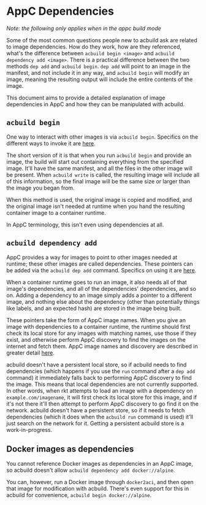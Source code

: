 # AppC Dependencies

_Note: the following only applies when in the appc build mode_

Some of the most common questions people new to acbuild ask are related to image
dependencies. How do they work, how are they referenced, what's the difference
between `acbuild begin <image>` and `acbuild dependency add <image>`. There is a
practical difference between the two methods `dep add` and `acbuild begin`.
`dep add` will point to an image in the manifest, and not include it in any way,
and `acbuild begin` will modify an image, meaning the resulting output will
include the entire contents of the image.

This document aims to provide a detailed explanation of image dependencies in
AppC and how they can be manipulated with acbuild.

## `acbuild begin`

One way to interact with other images is via `acbuild begin`. Specifics on the
different ways to invoke it are [here][1].

The short version of it is that when you run `acbuild begin` and provide an
image, the build will start out containing everything from the specified image.
It'll have the same manifest, and all the files in the other image will be
present. When `acbuild write` is called, the resulting image will include all of
this information, so the final image will be the same size or larger than the
image you began from.

When this method is used, the original image is copied and modified, and the
original image isn't needed at runtime when you hand the resulting container
image to a container runtime.

In AppC terminology, this isn't even using dependencies at all.

## `acbuild dependency add`

AppC provides a way for images to point to other images needed at runtime; these
other images are called dependencies. These pointers can be added via the
`acbuild dep add` command. Specifics on using it are [here][2].

When a container runtime goes to run an image, it also needs all of that image's
dependencies, and all of the dependencies' dependencies, and so on. Adding a
dependency to an image simply adds a pointer to a different image, and nothing
else about the dependency (other than potentially things like labels, and an
expected hash) are stored in the image being built.

These pointers take the form of AppC image names. When you give an image with
dependencies to a container runtime, the runtime should first check its local
store for any images with matching names, use those if they exist, and otherwise
perform AppC discovery to find the images on the internet and fetch them. AppC
image names and discovery are described in greater detail [here][3].

acbuild doesn't have a persistent local store, so if acbuild needs to find
dependencies (which happens if you use the `run` command after a `dep add`
command) it immediately falls back to performing AppC discovery to find the
image. This means that local dependencies are not currently supported.
In other words, when rkt attempts to load an image with a dependency on
`example.com/imagename`, it will first check its local store for this image,
and if it's not there it'll then attempt to perform AppC discovery to go find
it on the network. acbuild doesn't have a persistent store, so if it needs to
fetch dependencies (which it does when the `acbuild run` command is used) it'll
just search on the network for it. Getting a persistent acbuild store is a
work-in-progress.

## Docker images as dependencies ##

You cannot reference Docker images as dependencies in an AppC image, so
acbuild doesn't allow `acbuild dependency add docker://alpine`.

You can, however, run a Docker image through `docker2aci`, and then open that
image for modification with acbuild. There's even support for this in acbuild
for convenience, `acbuild begin docker://alpine`.

[1]: subcommands/begin.md
[2]: subcommands/dependency.md
[3]: https://github.com/appc/spec/blob/master/spec/discovery.md
